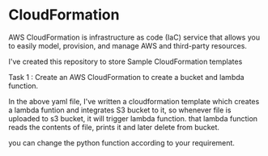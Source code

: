 # CloudFormation
AWS CloudFormation is infrastructure as code (IaC) service that allows you to easily model, provision, and manage AWS and third-party resources. 

I've created this repository to store Sample CloudFormation templates

Task 1 : Create an AWS CloudFormation to create a bucket and lambda function.

  In the above yaml file, I've written a cloudformation template which creates a lambda funtion and integrates S3 bucket to it,
  so whenever file is uploaded to s3 bucket, it will trigger lambda function.
  that lambda function reads the contents of file, prints it and later delete from bucket.
  
  you can change the python function according to your requirement. 
